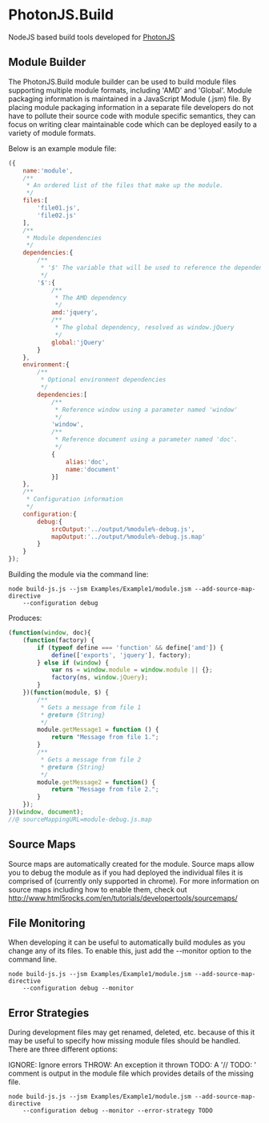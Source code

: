 PhotonJS.Build
==============

NodeJS based build tools developed for [PhotonJS](https://github.com/suedama1756/PhotonJS)

Module Builder
--------------

The PhotonJS.Build module builder can be used to build module files supporting multiple module formats, including
'AMD' and 'Global'. Module packaging information is maintained in a JavaScript Module (.jsm) file. By placing module
packaging information in a separate file developers do not have to pollute their source code with module specific
semantics, they can focus on writing clear maintainable code which can be deployed easily to a variety of module formats.

Below is an example module file:

```javascript
({
    name:'module',
    /**
     * An ordered list of the files that make up the module.
     */
    files:[
        'file01.js',
        'file02.js'
    ],
    /**
     * Module dependencies
     */
    dependencies:{
        /**
         * '$' The variable that will be used to reference the dependency
         */
        '$':{
            /**
             * The AMD dependency
             */
            amd:'jquery',
            /**
             * The global dependency, resolved as window.jQuery
             */
            global:'jQuery'
        }
    },
    environment:{
        /**
         * Optional environment dependencies
         */
        dependencies:[
            /**
             * Reference window using a parameter named 'window'
             */
            'window',
            /**
             * Reference document using a parameter named 'doc'.
             */
            {
                alias:'doc',
                name:'document'
            }]
    },
    /**
     * Configuration information
     */
    configuration:{
        debug:{
            srcOutput:'../output/%module%-debug.js',
            mapOutput:'../output/%module%-debug.js.map'
        }
    }
});
```

Building the module via the command line:

    node build-js.js --jsm Examples/Example1/module.jsm --add-source-map-directive
        --configuration debug

Produces:

```javascript
(function(window, doc){
    (function(factory) {
        if (typeof define === 'function' && define['amd']) {
            define(['exports', 'jquery'], factory);
        } else if (window) {
            var ns = window.module = window.module || {};
            factory(ns, window.jQuery);
        }
    })(function(module, $) {
        /**
         * Gets a message from file 1
         * @return {String}
         */
        module.getMessage1 = function () {
            return "Message from file 1.";
        }
        /**
         * Gets a message from file 2
         * @return {String}
         */
        module.getMessage2 = function() {
            return "Message from file 2.";
        }
    });
})(window, document);
//@ sourceMappingURL=module-debug.js.map
```

Source Maps
-----------

Source maps are automatically created for the module. Source maps allow you to debug the module as
if you had deployed the individual files it is comprised of (currently only supported in chrome). For more
information on source maps including how to enable them,
check out http://www.html5rocks.com/en/tutorials/developertools/sourcemaps/

File Monitoring
---------------

When developing it can be useful to automatically build modules as you change any of its files. To enable this, just
add the --monitor option to the command line.

    node build-js.js --jsm Examples/Example1/module.jsm --add-source-map-directive
        --configuration debug --monitor

Error Strategies
----------------

During development files may get renamed, deleted, etc. because of this it may be useful to specify how missing module
files should be handled. There are three different options:

IGNORE: Ignore errors
THROW:  An exception it thrown
TODO:   A '// TODO: ' comment is output in the module file which provides details of the missing file.

    node build-js.js --jsm Examples/Example1/module.jsm --add-source-map-directive
        --configuration debug --monitor --error-strategy TODO


